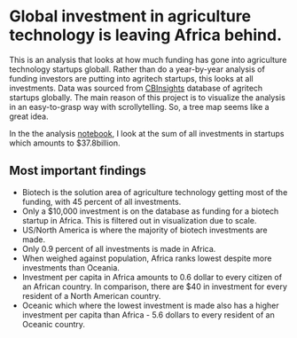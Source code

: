 # Global investment in agriculture technology is leaving Africa behind.

This is an analysis that looks at how much funding has gone into agriculture technology startups globall. Rather than do a year-by-year analysis
of funding investors are putting into agritech startups, this looks at all investments. Data was sourced from [CBInsights]() database of agritech startups globally.
The main reason of this project is to visualize the analysis in an easy-to-grasp way with scrollytelling. So, a tree map seems like a great idea.

In the the analysis [notebook](https://github.com/kfalayi/agric-tech-investment/blob/main/agritech.ipynb), I look at the sum of all investments in startups which amounts to $37.8billion. 
## Most important findings
- Biotech is the solution area of agriculture technology getting most of the funding, with 45 percent of all investments.
- Only a $10,000 investment is on the database as funding for a biotech startup in Africa. This is filtered out in visualization due to scale.
- US/North America is where the majority of biotech investments are made.
- Only 0.9 percent of all investments is made in Africa.
- When weighed against population, Africa ranks lowest despite more investments than Oceania.
- Investment per capita in Africa amounts to 0.6 dollar to every citizen of an African country. In comparison, there are $40 in investment for every resident of a North American country. 
- Oceanic which where the lowest investment is made also has a higher investment per capita than Africa - 5.6 dollars to every resident of an Oceanic country.
